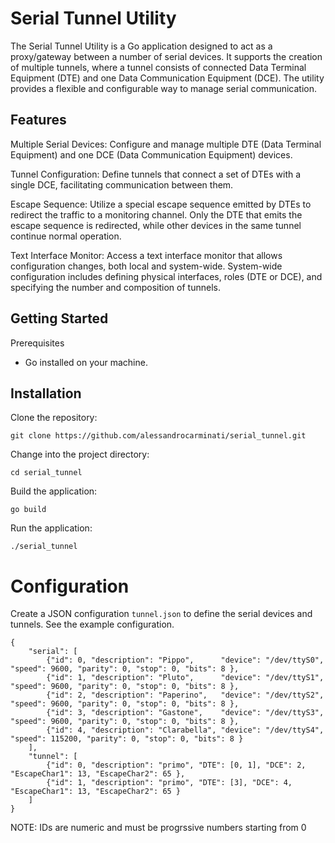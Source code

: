 # Serial Tunnel Utility
The Serial Tunnel Utility is a Go application designed to act as a 
proxy/gateway between a number of serial devices. It supports the creation 
of multiple tunnels, where a tunnel consists of connected Data Terminal 
Equipment (DTE) and one Data Communication Equipment (DCE). The utility 
provides a flexible and configurable way to manage serial communication.

## Features
Multiple Serial Devices: Configure and manage multiple DTE (Data Terminal 
Equipment) and one DCE (Data Communication Equipment) devices.

Tunnel Configuration: Define tunnels that connect a set of DTEs with a 
single DCE, facilitating communication between them.

Escape Sequence: Utilize a special escape sequence emitted by DTEs to 
redirect the traffic to a monitoring channel. Only the DTE that emits 
the escape sequence is redirected, while other devices in the same tunnel 
continue normal operation.

Text Interface Monitor: Access a text interface monitor that allows 
configuration changes, both local and system-wide. System-wide configuration 
includes defining physical interfaces, roles (DTE or DCE), and specifying 
the number and composition of tunnels.

## Getting Started
Prerequisites
* Go installed on your machine.
## Installation
Clone the repository:
```
git clone https://github.com/alessandrocarminati/serial_tunnel.git
```
Change into the project directory:
```
cd serial_tunnel
```
Build the application:
```
go build
```
Run the application:
```
./serial_tunnel
```

# Configuration
Create a JSON configuration `tunnel.json` to define the serial devices and 
tunnels. 
See the example configuration.

```
{
    "serial": [
        {"id": 0, "description": "Pippo",      "device": "/dev/ttyS0", "speed": 9600, "parity": 0, "stop": 0, "bits": 8 },
        {"id": 1, "description": "Pluto",      "device": "/dev/ttyS1", "speed": 9600, "parity": 0, "stop": 0, "bits": 8 },
        {"id": 2, "description": "Paperino",   "device": "/dev/ttyS2", "speed": 9600, "parity": 0, "stop": 0, "bits": 8 },
        {"id": 3, "description": "Gastone",    "device": "/dev/ttyS3", "speed": 9600, "parity": 0, "stop": 0, "bits": 8 },
        {"id": 4, "description": "Clarabella", "device": "/dev/ttyS4", "speed": 115200, "parity": 0, "stop": 0, "bits": 8 }
    ],
    "tunnel": [
        {"id": 0, "description": "primo", "DTE": [0, 1], "DCE": 2, "EscapeChar1": 13, "EscapeChar2": 65 },
        {"id": 1, "description": "primo", "DTE": [3], "DCE": 4, "EscapeChar1": 13, "EscapeChar2": 65 }
    ]
}
```
NOTE: IDs are numeric and must be progrssive numbers starting from 0
